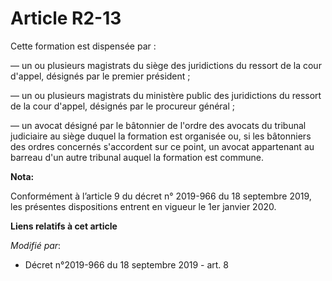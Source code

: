 # Article R2-13

Cette formation est dispensée par : 

― un ou plusieurs magistrats du siège des juridictions du ressort de la cour d'appel, désignés par le premier président ; 

― un ou plusieurs magistrats du ministère public des juridictions du ressort de la cour d'appel, désignés par le procureur
général ; 

― un avocat désigné par le bâtonnier de l'ordre des avocats du   tribunal judiciaire au siège duquel la formation est
organisée ou, si les bâtonniers des ordres concernés s'accordent sur ce point, un avocat appartenant au barreau d'un autre
tribunal auquel la formation est commune.

**Nota:**

Conformément à l’article 9 du décret n° 2019-966 du 18 septembre 2019, les présentes dispositions entrent en vigueur le 1er
janvier 2020.

**Liens relatifs à cet article**

_Modifié par_:

  - Décret n°2019-966 du 18 septembre 2019 - art. 8
